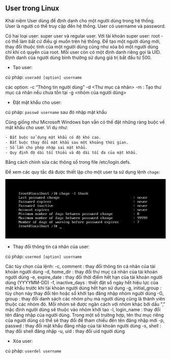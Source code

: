 ## User trong Linux

Khái niệm User dùng để định danh cho một người dùng trong hệ thống. User là người có thể truy cập đến hệ thống. User có username và password.

Có hai loại user: super user và regular user. Với tài khoản super user: root - có thể làm bất cứ điều gì muốn trên hệ thống. Để tạo một người dùng mới, thay đổi thuộc tính của một người dùng cũng như xóa bỏ một người dùng chỉ khi có quyền của root. Mỗi user còn có một định danh riêng gọi là UID. Định danh của người dùng bình thường sử dụng giá trị bắt đầu từ 500.

- Tạo user:

cú pháp: `useradd [option] username`

các option:
-c “Thông tin người dùng”
-d <Thư mục cá nhân>
-m : Tạo thư mục cá nhân nếu chưa tồn tại
-g <nhóm của người dùng>

- Đặt mật khẩu cho user:

cú pháp: `passwd username` sau đó nhập mật khẩu

Cũng giống như Microsoft Windows bạn vẫn có thể đặt những ràng buộc về mật khẩu cho user. Ví dụ như:
	
	- Bắt buộc sử dụng mật khẩu có độ khó cao.
	- Bắt buộc thay đổi mật khẩu sau một khoảng thời gian.
	- Số lần cho phép nhập sai mật khẩu.
	- Quy định độ dài tối thiểu và độ dài tối đa của mật khẩu.

Bằng cách chỉnh sửa các thông số trong file /etc/login.defs.

Để xem các quy tắc đã được thiết lập cho một user ta sử dụng lệnh `chage`:

<img src="img/13.png">

- Thay đổi thông tin cá nhân của user:

cú pháp: `usermod [option] username`

Các tùy chọn của lệnh:
-c, comment : thay đổi thông tin cá nhân của tài khoản người dùng
-d, home_dir : thay đổi thư mục cá nhân của tài khoản người dùng
-e, expire_date : thay đổi thời điểm hết hạn của tài khoản người dùng (YYYYMM-DD)
-f, inactive_days : thiết đặt số ngày hết hiệu lực của mật khẩu trước khi tài khoản người dùng hết hạn sử dụng
-g, initial_group : tùy chọn này thay đổi tên hoặc số khởi tạo đăng nhập nhóm người dùng
-G, group : thay đổi danh sách các nhóm phụ mà người dùng cũng là thành viên thuộc các nhóm đó. Mỗi nhóm sẽ được ngăn cách với nhóm khác bởi dấu "," mặc định người dùng sẽ thuộc vào nhóm khởi tạo
-l, login_name : thay đổi tên đăng nhập của người dùng. Trong một số trường hợp, tên thư mục riêng của người dùng có thể sẽ thay đổi để tham chiếu đến tên đăng nhập mới
-p, passwd : thay đổi mật khẩu đăng nhập của tài khoản người dùng
-s, shell : thay đổi shell đăng nhập
-u, uid : thay đổi uid người dùng

- Xóa user:

cú pháp: `userdel username`